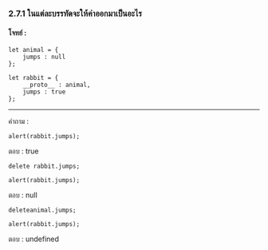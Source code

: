 ### 2.7.1 ในแต่ละบรรทัดจะให้ค่าออกมาเป็นอะไร
#### โจทย์ :
``` 
let animal = {
    jumps : null
};

let rabbit = {
    __proto__ : animal,
    jumps : true
};
```
---
คำถาม :
```
alert(rabbit.jumps);
```
ตอบ : true
```
delete rabbit.jumps;
```
```
alert(rabbit.jumps);
```
ตอบ : null
```
deleteanimal.jumps;
```
```
alert(rabbit.jumps);
```
ตอบ : undefined